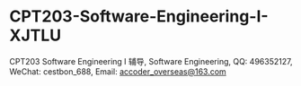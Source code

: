 # CPT203-Software-Engineering-I-XJTLU
CPT203 Software Engineering I 辅导, Software Engineering, QQ: 496352127, WeChat: cestbon_688, Email: accoder_overseas@163.com
